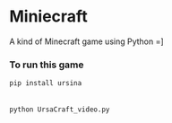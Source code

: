# Miniecraft
A kind of Minecraft game using Python =]
### To run this game
` pip install ursina `
######
` python UrsaCraft_video.py `

